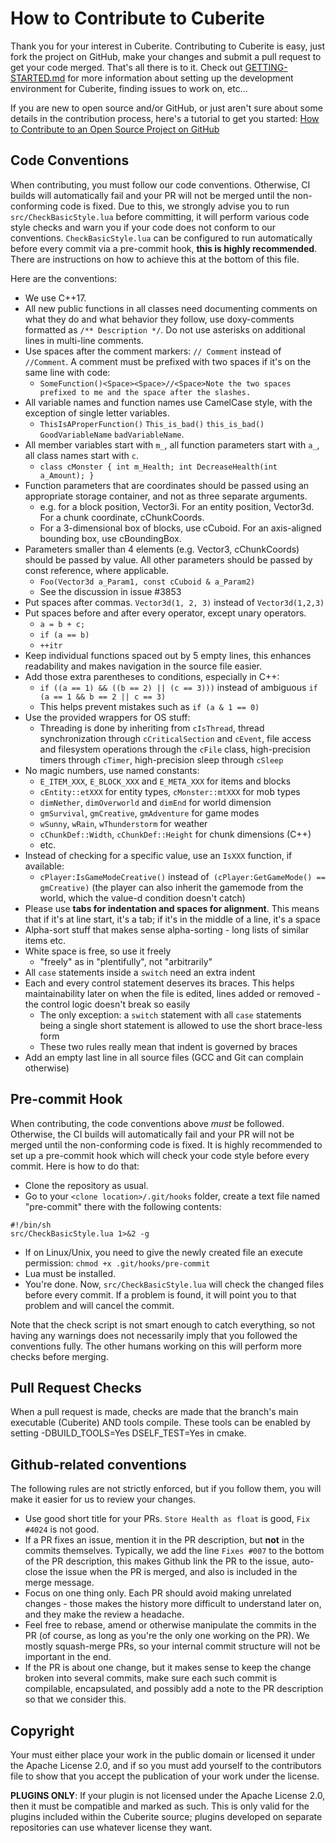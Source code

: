 How to Contribute to Cuberite
=============================

Thank you for your interest in Cuberite. Contributing to Cuberite is easy, just fork the project on GitHub, make your changes and submit a pull request to get your code merged. That's all there is to it.
Check out [GETTING-STARTED.md][1] for more information about setting up the development environment for Cuberite, finding issues to work on, etc...

If you are new to open source and/or GitHub, or just aren't sure about some details in the contribution process, here's a tutorial to get you started:
[How to Contribute to an Open Source Project on GitHub][2]

Code Conventions
----------------

When contributing, you must follow our code conventions. Otherwise, CI builds will automatically fail and your PR will not be merged until the non-conforming code is fixed. Due to this, we strongly advise you to run `src/CheckBasicStyle.lua` before committing, it will perform various code style checks and warn you if your code does not conform to our conventions. `CheckBasicStyle.lua` can be configured to run automatically before every commit via a pre-commit hook, **this is highly recommended**. There are instructions on how to achieve this at the bottom of this file.

Here are the conventions:

 - We use C++17.
 - All new public functions in all classes need documenting comments on what they do and what behavior they follow, use doxy-comments formatted as `/** Description */`. Do not use asterisks on additional lines in multi-line comments.
 - Use spaces after the comment markers: `// Comment` instead of `//Comment`. A comment must be prefixed with two spaces if it's on the same line with code:
   - `SomeFunction()<Space><Space>//<Space>Note the two spaces prefixed to me and the space after the slashes.`
 - All variable names and function names use CamelCase style, with the exception of single letter variables.  
   - `ThisIsAProperFunction()` `This_is_bad()` `this_is_bad()` `GoodVariableName` `badVariableName`.
 - All member variables start with `m_`, all function parameters start with `a_`, all class names start with `c`.
   - `class cMonster { int m_Health; int DecreaseHealth(int a_Amount); }`
 - Function parameters that are coordinates should be passed using an appropriate storage container, and not as three separate arguments.
   - e.g. for a block position, Vector3i. For an entity position, Vector3d. For a chunk coordinate, cChunkCoords.
   - For a 3-dimensional box of blocks, use cCuboid. For an axis-aligned bounding box, use cBoundingBox.
 - Parameters smaller than 4 elements (e.g. Vector3, cChunkCoords) should be passed by value. All other parameters should be passed by const reference, where applicable.
   - `Foo(Vector3d a_Param1, const cCuboid & a_Param2)`
   - See the discussion in issue #3853
 - Put spaces after commas. `Vector3d(1, 2, 3)` instead of `Vector3d(1,2,3)`
 - Put spaces before and after every operator, except unary operators.
   - `a = b + c;`
   - `if (a == b)`
   - `++itr`
 - Keep individual functions spaced out by 5 empty lines, this enhances readability and makes navigation in the source file easier.
 - Add those extra parentheses to conditions, especially in C++:
   - `if ((a == 1) && ((b == 2) || (c == 3)))` instead of ambiguous `if (a == 1 && b == 2 || c == 3)`
   - This helps prevent mistakes such as `if (a & 1 == 0)`
 - Use the provided wrappers for OS stuff:
   - Threading is done by inheriting from `cIsThread`, thread synchronization through `cCriticalSection` and `cEvent`, file access and filesystem operations through the `cFile` class, high-precision timers through `cTimer`, high-precision sleep through `cSleep`
 - No magic numbers, use named constants:
   - `E_ITEM_XXX`, `E_BLOCK_XXX` and `E_META_XXX` for items and blocks
   - `cEntity::etXXX` for entity types, `cMonster::mtXXX` for mob types
   - `dimNether`, `dimOverworld` and `dimEnd` for world dimension
   - `gmSurvival`, `gmCreative`, `gmAdventure` for game modes
   - `wSunny`, `wRain`, `wThunderstorm` for weather
   - `cChunkDef::Width`, `cChunkDef::Height` for chunk dimensions (C++)
   - etc.
 - Instead of checking for a specific value, use an `IsXXX` function, if available:
   - `cPlayer:IsGameModeCreative()` instead of` (cPlayer:GetGameMode() == gmCreative)` (the player can also inherit the gamemode from the world, which the value-d condition doesn't catch)
 - Please use **tabs for indentation and spaces for alignment**. This means that if it's at line start, it's a tab; if it's in the middle of a line, it's a space
 - Alpha-sort stuff that makes sense alpha-sorting - long lists of similar items etc.
 - White space is free, so use it freely
   - "freely" as in "plentifully", not "arbitrarily"
 - All `case` statements inside a `switch` need an extra indent
 - Each and every control statement deserves its braces. This helps maintainability later on when the file is edited, lines added or removed - the control logic doesn't break so easily
   - The only exception: a `switch` statement with all `case` statements being a single short statement is allowed to use the short brace-less form
   - These two rules really mean that indent is governed by braces
 - Add an empty last line in all source files (GCC and Git can complain otherwise)

Pre-commit Hook
---------------
When contributing, the code conventions above *must* be followed. Otherwise, the CI builds will automatically fail and your PR will not be merged until the non-conforming code is fixed. It is highly recommended to set up a pre-commit hook which will check your code style before every commit. Here is how to do that:

 - Clone the repository as usual.
 - Go to your `<clone location>/.git/hooks` folder, create a text file named "pre-commit" there with the following contents:

```
#!/bin/sh
src/CheckBasicStyle.lua 1>&2 -g
```

 - If on Linux/Unix, you need to give the newly created file an execute permission: `chmod +x .git/hooks/pre-commit`
 - Lua must be installed.
 - You're done. Now, `src/CheckBasicStyle.lua` will check the changed files before every commit. If a problem is found, it will point you to that problem and will cancel the commit.

Note that the check script is not smart enough to catch everything, so not having any warnings does not necessarily imply that you followed the conventions fully. The other humans working on this will perform more checks before merging.

Pull Request Checks
-------------------

When a pull request is made, checks are made that the branch's main executable (Cuberite) AND tools compile. These tools can be enabled by setting -DBUILD_TOOLS=Yes DSELF_TEST=Yes in cmake.

Github-related conventions
--------------------------
The following rules are not strictly enforced, but if you follow them, you will make it easier for us to review your changes.
 - Use good short title for your PRs. `Store Health as float` is good, `Fix #4024` is not good.
 - If a PR fixes an issue, mention it in the PR description, but **not** in the commits themselves. Typically, we add the line `Fixes #007` to the bottom of the PR description, this makes Github link the PR to the issue, auto-close the issue when the PR is merged, and also is included in the merge message.
 - Focus on one thing only. Each PR should avoid making unrelated changes - those makes the history more difficult to understand later on, and they make the review a headache.
 - Feel free to rebase, amend or otherwise manipulate the commits in the PR (of course, as long as you're the only one working on the PR). We mostly squash-merge PRs, so your internal commit structure will not be important in the end.
 - If the PR is about one change, but it makes sense to keep the change broken into several commits, make sure each such commit is compilable, encapsulated, and possibly add a note to the PR description so that we consider this.
	
Copyright
---------

Your must either place your work in the public domain or licensed it under the Apache License 2.0, and if so you must add yourself to the contributors file to show that you accept the publication of your work under the license.

**PLUGINS ONLY**: If your plugin is not licensed under the Apache License 2.0, then it must be compatible and marked as such. This is only valid for the plugins included within the Cuberite source; plugins developed on separate repositories can use whatever license they want.

[1]: https://github.com/cuberite/cuberite/blob/master/GETTING-STARTED.md
[2]: https://egghead.io/courses/how-to-contribute-to-an-open-source-project-on-github
